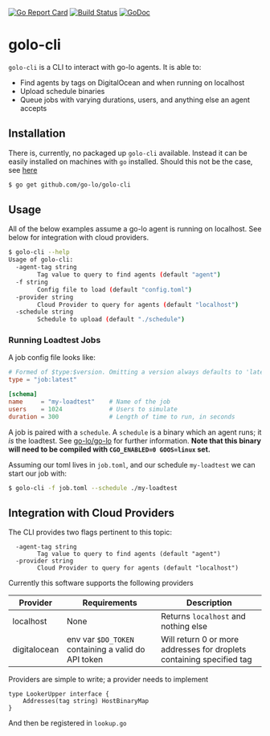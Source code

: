 [![Go Report Card](https://goreportcard.com/badge/github.com/go-lo/golo-cli)](https://goreportcard.com/report/github.com/go-lo/golo-cli)
[![Build Status](https://travis-ci.com/go-lo/golo-cli.svg?branch=master)](https://travis-ci.com/go-lo/golo-cli)
[![GoDoc](https://godoc.org/github.com/go-lo/golo-cli?status.svg)](https://godoc.org/github.com/go-lo/golo-cli)

# golo-cli

`golo-cli` is a CLI to interact with go-lo agents. It is able to:

 * Find agents by tags on DigitalOcean and when running on localhost
 * Upload schedule binaries
 * Queue jobs with varying durations, users, and anything else an agent accepts


## Installation

There is, currently, no packaged up `golo-cli` available. Instead it can be easily installed on machines with `go` installed. Should this not be the case, see [here](https://golang.org/doc/install)

```bash
$ go get github.com/go-lo/golo-cli
```

## Usage

All of the below examples assume a go-lo agent is running on localhost. See below for integration with cloud providers.

```bash
$ golo-cli --help
Usage of golo-cli:
  -agent-tag string
        Tag value to query to find agents (default "agent")
  -f string
        Config file to load (default "config.toml")
  -provider string
        Cloud Provider to query for agents (default "localhost")
  -schedule string
        Schedule to upload (default "./schedule")
```

### Running Loadtest Jobs

A job config file looks like:

```toml
# Formed of $type:$version. Omitting a version always defaults to 'latest'
type = "job:latest"

[schema]
name     = "my-loadtest"    # Name of the job
users    = 1024             # Users to simulate
duration = 300              # Length of time to run, in seconds
```

A job is paired with a `schedule`. A `schedule` is a binary which an agent runs; it _is_ the loadtest. See [go-lo/go-lo](https://github.com/go-lo/go-lo) for further information. **Note that this binary will need to be compiled with `CGO_ENABLED=0 GOOS=linux` set.**

Assuming our toml lives in `job.toml`, and our schedule `my-loadtest` we can start our job with:

```bash
$ golo-cli -f job.toml --schedule ./my-loadtest
```


## Integration with Cloud Providers

The CLI provides two flags pertinent to this topic:

```
  -agent-tag string
        Tag value to query to find agents (default "agent")
  -provider string
        Cloud Provider to query for agents (default "localhost")
```

Currently this software supports the following providers

| Provider     | Requirements                                        | Description                                                           |
|--------------|-----------------------------------------------------|-----------------------------------------------------------------------|
| localhost    | None                                                | Returns `localhost` and nothing else                                  |
| digitalocean | env var `$DO_TOKEN` containing a valid do API token | Will return 0 or more addresses for droplets containing specified tag |

Providers are simple to write; a provider needs to implement

```golang
type LookerUpper interface {
    Addresses(tag string) HostBinaryMap
}
```

And then be registered in `lookup.go`
